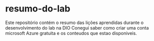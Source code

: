 # resumo-do-lab
Este repositório contém o resumo das lições aprendidas durante o desenvolvimento do lab na DIO
Conegui saber como criar uma conta microsoft Azure gratuita e os conteudos que estao disponiveis.
